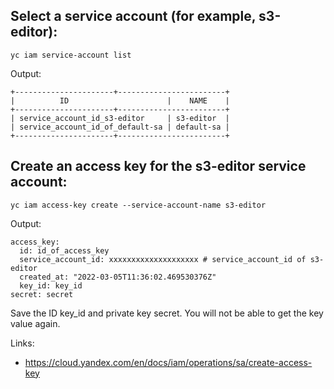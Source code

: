 ## Select a service account (for example, s3-editor):
```
yc iam service-account list
```
Output:
```
+----------------------+------------------------+
|          ID                      |    NAME    |
+----------------------+------------------------+
| service_account_id_s3-editor     | s3-editor  |
| service_account_id_of_default-sa | default-sa |
+----------------------+------------------------+
```

## Create an access key for the s3-editor service account:
```
yc iam access-key create --service-account-name s3-editor
```
Output:
```
access_key:
  id: id_of_access_key
  service_account_id: xxxxxxxxxxxxxxxxxxxx # service_account_id of s3-editor
  created_at: "2022-03-05T11:36:02.469530376Z"
  key_id: key_id
secret: secret
```

Save the ID key_id and private key secret. You will not be able to get the key value again.

Links:
 - https://cloud.yandex.com/en/docs/iam/operations/sa/create-access-key
 
